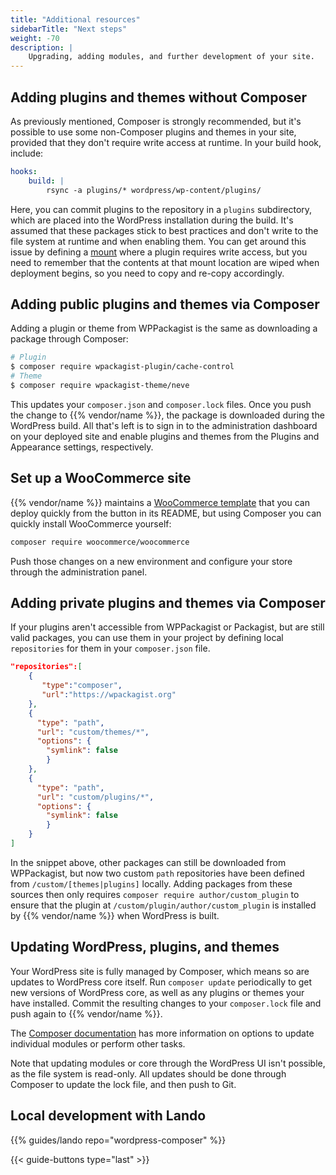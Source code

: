 ```yaml
---
title: "Additional resources"
sidebarTitle: "Next steps"
weight: -70
description: |
    Upgrading, adding modules, and further development of your site.
---
```


## Adding plugins and themes without Composer

As previously mentioned, Composer is strongly recommended,
but it's possible to use some non-Composer plugins and themes in your site,
provided that they don't require write access at runtime.
In your build hook, include:

```yaml
hooks:
    build: |
        rsync -a plugins/* wordpress/wp-content/plugins/
```

Here, you can commit plugins to the repository in a `plugins` subdirectory,
which are placed into the WordPress installation during the build.
It's assumed that these packages stick to best practices and don't write to the file system at runtime and when enabling them.
You can get around this issue by defining a [mount](../../../create-apps/app-reference.md#mounts) where a plugin requires write access,
but you need to remember that the contents at that mount location are wiped when deployment begins,
so you need to copy and re-copy accordingly.

## Adding public plugins and themes via Composer

Adding a plugin or theme from WPPackagist is the same as downloading a package through Composer:

```bash
# Plugin
$ composer require wpackagist-plugin/cache-control
# Theme
$ composer require wpackagist-theme/neve
```

This updates your `composer.json` and `composer.lock` files.
Once you push the change to {{% vendor/name %}}, the package is downloaded during the WordPress build.
All that's left is to sign in to the administration dashboard on your deployed site
and enable plugins and themes from the Plugins and Appearance settings, respectively. 

## Set up a WooCommerce site

{{% vendor/name %}} maintains a [WooCommerce template](https://github.com/platformsh-templates/wordpress-woocommerce)
that you can deploy quickly from the button in its README,
but using Composer you can quickly install WooCommerce yourself:

```bash
composer require woocommerce/woocommerce
```

Push those changes on a new environment and configure your store through the administration panel.

## Adding private plugins and themes via Composer

If your plugins aren't accessible from WPPackagist or Packagist, but are still valid packages,
you can use them in your project by defining local `repositories` for them in your `composer.json` file. 

```json
"repositories":[
    {
       "type":"composer",
       "url":"https://wpackagist.org"
    },
    {
      "type": "path",
      "url": "custom/themes/*",
      "options": {
        "symlink": false
        }
    },
    {
      "type": "path",
      "url": "custom/plugins/*",
      "options": {
        "symlink": false
        }
    }
]
```

In the snippet above, other packages can still be downloaded from WPPackagist,
but now two custom `path` repositories have been defined from `/custom/[themes|plugins]` locally.
Adding packages from these sources then only requires `composer require author/custom_plugin`
to ensure that the plugin at `/custom/plugin/author/custom_plugin` is installed by {{% vendor/name %}} when WordPress is built. 

## Updating WordPress, plugins, and themes

Your WordPress site is fully managed by Composer,
which means so are updates to WordPress core itself.
Run `composer update` periodically to get new versions of WordPress core, as well as any plugins or themes your have installed.
Commit the resulting changes to your `composer.lock` file and push again to {{% vendor/name %}}. 

The [Composer documentation](https://getcomposer.org/doc/) has more information on options to update individual modules or perform other tasks.

Note that updating modules or core through the WordPress UI isn't possible, as the file system is read-only.
All updates should be done through Composer to update the lock file, and then push to Git.

## Local development with Lando

{{% guides/lando repo="wordpress-composer" %}}

{{< guide-buttons type="last" >}}